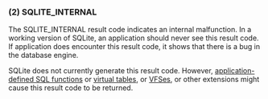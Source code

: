 ### (2\) SQLITE\_INTERNAL



 The SQLITE\_INTERNAL result code indicates an internal malfunction.
 In a working version of SQLite, an application should never see this
 result code. If application does encounter this result code, it shows
 that there is a bug in the database engine.
 
 SQLite does not currently generate this result code.
 However, [application\-defined SQL functions](appfunc.html) or
 [virtual tables](vtab.html), or [VFSes](vfs.html), or other extensions might cause this 
 result code to be returned.




